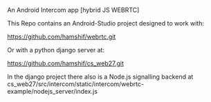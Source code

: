 An Android Intercom app [hybrid JS WEBRTC]


This Repo contains an Android-Studio project designed to work with:

https://github.com/hamshif/webrtc.git


Or with a python django server at:

https://github.com/hamshif/cs_web27.git

In the django project there also is a Node.js signalling backend at
cs_web27/src/intercom/static/intercom/webrtc-example/nodejs_server/index.js